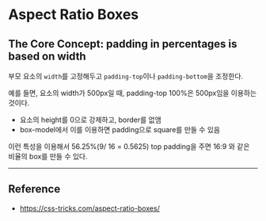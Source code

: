 # Aspect Ratio Boxes

## The Core Concept: padding in percentages is based on width

부모 요소의 `width`를 고정해두고 `padding-top`이나 `padding-bottom`을 조정한다.

예를 들면, 요소의 width가 500px일 때, padding-top 100%은 500px임을 이용하는 것이다.

- 요소의 height를 0으로 강제하고, border를 없앰
- box-model에서 이를 이용하면 padding으로 square를 만들 수 있음

이런 특성을 이용해서 56.25%(9/ 16 = 0.5625) top padding을 주면 16:9 와 같은 비율의 box를 만들 수 있다.

---
## Reference
- https://css-tricks.com/aspect-ratio-boxes/
